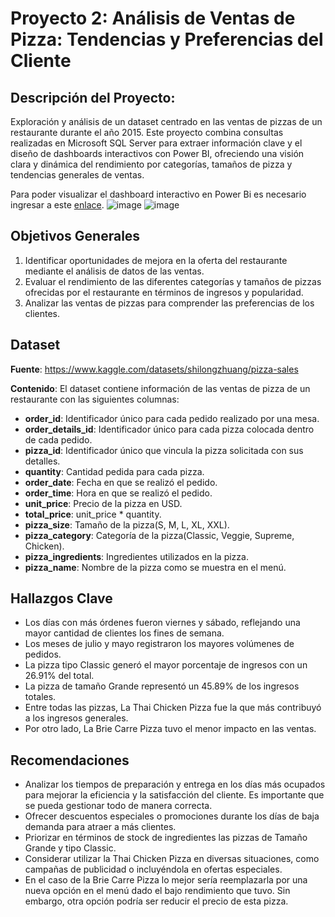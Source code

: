 # Proyecto 2: Análisis de Ventas de Pizza: Tendencias y Preferencias del Cliente
## Descripción del Proyecto:
Exploración y análisis de un dataset centrado en las ventas de pizzas de un restaurante durante el año 2015. Este proyecto combina consultas realizadas en Microsoft SQL Server para extraer información clave y el diseño de dashboards interactivos con Power BI, ofreciendo una visión clara y dinámica del rendimiento por categorías, tamaños de pizza y tendencias generales de ventas.

Para poder visualizar el dashboard interactivo en Power Bi es necesario ingresar a este [enlace](https://app.powerbi.com/view?r=eyJrIjoiZjIzM2U0ZjctNWRlYi00N2MwLWIwMzQtNmJkY2U2NWI2YzlkIiwidCI6ImU0NmQzODYyLTg1OTUtNDVkMS05YjY5LTYzMDc5OGQ4OTAyZCIsImMiOjR9&pageName=c56b29c87c2ab31f3f06).
![image](https://github.com/user-attachments/assets/e6986cd0-7bfe-46ff-a4b3-e7f19bd09656)
![image](https://github.com/user-attachments/assets/41abb93c-bc73-4112-8000-8abacaa06d8c)


## Objetivos Generales
1. Identificar oportunidades de mejora en la oferta del restaurante mediante el análisis de datos de las ventas.
2. Evaluar el rendimiento de las diferentes categorías y tamaños de pizzas ofrecidas por el restaurante en términos de ingresos y popularidad.
3. Analizar las ventas de pizzas para comprender las preferencias de los clientes.

## Dataset
**Fuente**: https://www.kaggle.com/datasets/shilongzhuang/pizza-sales

**Contenido**: El dataset contiene información de las ventas de pizza de un restaurante con las siguientes columnas:
 - **order_id**: Identificador único para cada pedido realizado por una mesa.
  - **order_details_id**: Identificador único para cada pizza colocada dentro de cada pedido.
  - **pizza_id**: Identificador único que vincula la pizza solicitada con sus detalles.
  - **quantity**: Cantidad pedida para cada pizza.
  - **order_date**: Fecha en que se realizó el pedido.
  - **order_time**: Hora en que se realizó el pedido.
  - **unit_price**: Precio de la pizza en USD.
  - **total_price**: unit_price * quantity.
 - **pizza_size**: Tamaño de la pizza(S, M, L, XL, XXL).
  - **pizza_category**: Categoría de la pizza(Classic, Veggie, Supreme, Chicken).
  - **pizza_ingredients**: Ingredientes utilizados en la pizza.
  - **pizza_name**: Nombre de la pizza como se muestra en el menú.

    
## Hallazgos Clave
-  Los días con más órdenes fueron viernes y sábado, reflejando una mayor cantidad de clientes los fines de semana.
-  Los meses de julio y mayo registraron los mayores volúmenes de pedidos.
-  La pizza tipo Classic generó el mayor porcentaje de ingresos con un 26.91% del total.
-  La pizza de tamaño Grande representó un 45.89% de los ingresos totales.
-  Entre todas las pizzas, La Thai Chicken Pizza fue la que más contribuyó a los ingresos generales.
-  Por otro lado, La Brie Carre Pizza tuvo el menor impacto en las ventas.

  
## Recomendaciones
-  Analizar los tiempos de preparación y entrega en los días más ocupados para mejorar la eficiencia y la satisfacción del cliente. Es importante que se pueda gestionar todo de manera correcta.
-  Ofrecer descuentos especiales o promociones durante los días de baja demanda para atraer a más clientes.
-  Priorizar en términos de stock de ingredientes las pizzas de Tamaño Grande y tipo Classic.
-  Considerar utilizar la Thai Chicken Pizza en diversas situaciones, como campañas de publicidad o incluyéndola en ofertas especiales.
-  En el caso de la Brie Carre Pizza lo mejor sería reemplazarla por una nueva opción en el menú dado el bajo rendimiento que tuvo. Sin embargo, otra opción podría ser reducir el precio de esta pizza.
  
